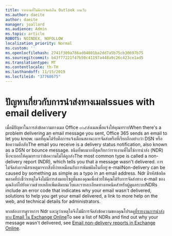 ```yaml
---
title: รายงานที่ไม่มีการจัดส่งใน Outlook บนเว็บ
ms.author: daeite
author: daeite
manager: joallard
ms.audience: Admin
ms.topic: article
ROBOTS: NOINDEX, NOFOLLOW
localization_priority: Normal
ms.custom: ''
ms.openlocfilehash: 2741f309a786ad04801ba2dd7a5b75cb30697b75
ms.sourcegitcommit: b43f77221f47b50c41197a448a9c26c423ce1ad5
ms.translationtype: MT
ms.contentlocale: th-TH
ms.lasthandoff: 11/15/2019
ms.locfileid: "37768675"
---
```

# <a name="issues-with-email-delivery"></a><span data-ttu-id="9b807-102">ปัญหาเกี่ยวกับการนำส่งทางเมล</span><span class="sxs-lookup"><span data-stu-id="9b807-102">Issues with email delivery</span></span>

<span data-ttu-id="9b807-103">เมื่อมีปัญหาในการส่งข้อความทางเมล Office ๓๖๕ส่งเมลเพื่อแจ้งให้คุณทราบ</span><span class="sxs-lookup"><span data-stu-id="9b807-103">When there's a problem delivering an email message you sent, Office 365 sends an email to let you know.</span></span> <span data-ttu-id="9b807-104">เมลที่คุณได้รับคือการแจ้งเตือนสถานะการจัดส่งหรือที่เรียกอีกอย่างว่า DSN หรือข้อความตีกลับ</span><span class="sxs-lookup"><span data-stu-id="9b807-104">The email you receive is a delivery status notification, also known as a DSN or bounce message.</span></span> <span data-ttu-id="9b807-105">ชนิดที่พบมากที่สุดเรียกว่ารายงานที่ไม่ใช่การนำส่ง (NDR) ซึ่งจะบอกให้คุณทราบว่าข้อความไม่ได้ถูกส่ง</span><span class="sxs-lookup"><span data-stu-id="9b807-105">The most common type is called a non-delivery report (NDR), which tells you that a message wasn't delivered.</span></span> <span data-ttu-id="9b807-106">การไม่จัดส่งอาจมีสาเหตุมาจากสิ่งที่ง่ายเหมือนกับการพิมพ์ผิดในที่อยู่ e-mail</span><span class="sxs-lookup"><span data-stu-id="9b807-106">Non-delivery can be caused by something as simple as a typo in an email address.</span></span> <span data-ttu-id="9b807-107">Ndr มีรหัสข้อผิดพลาดที่บ่งชี้ว่าเหตุใดจึงไม่มีการส่งมอบโซลูชั่นของคุณเพื่อช่วยให้คุณได้รับการจัดส่งทาง e-mail ของคุณลิงก์ไปยังความช่วยเหลือเพิ่มเติมบนเว็บและรายละเอียดทางเทคนิคสำหรับผู้ดูแลระบบ</span><span class="sxs-lookup"><span data-stu-id="9b807-107">NDRs include an error code that indicates why your email wasn't delivered, solutions to help you get your email delivered, a link to more help on the web, and technical details for administrators.</span></span>

<span data-ttu-id="9b807-108">หากต้องการดูรายการ Ndr และดูว่าเหตุใดจึงไม่มีการจัดส่งข้อความของคุณโปรดดู[ที่รายงานการนำส่งทาง Email ใน Exchange Online](https://docs.microsoft.com/exchange/mail-flow-best-practices/non-delivery-reports-in-exchange-online/non-delivery-reports-in-exchange-online)</span><span class="sxs-lookup"><span data-stu-id="9b807-108">To see a list of NDRs and find out why your message wasn't delivered, see [Email non-delivery reports in Exchange Online](https://docs.microsoft.com/exchange/mail-flow-best-practices/non-delivery-reports-in-exchange-online/non-delivery-reports-in-exchange-online).</span></span>